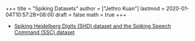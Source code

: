 +++
title = "Spiking Datasets"
author = ["Jethro Kuan"]
lastmod = 2020-01-04T10:57:28+08:00
draft = false
math = true
+++

-   [Spiking Heidelberg Digits (SHD) dataset and the Spiking Speech Command (SSC) dataset](https://compneuro.net/)
